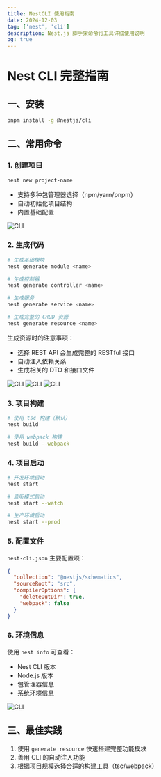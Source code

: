 ```yaml
---
title: NestCLI 使用指南
date: 2024-12-03
tag: ['nest', 'cli']
description: Nest.js 脚手架命令行工具详细使用说明
bg: true
---
```


# Nest CLI 完整指南

## 一、安装
```bash
pnpm install -g @nestjs/cli
```

## 二、常用命令

### 1. 创建项目
```bash
nest new project-name
```
- 支持多种包管理器选择（npm/yarn/pnpm）
- 自动初始化项目结构
- 内置基础配置

![CLI](/imgs/nest/nest-new.png)
### 2. 生成代码
```bash
# 生成基础模块
nest generate module <name>

# 生成控制器
nest generate controller <name>

# 生成服务
nest generate service <name>

# 生成完整的 CRUD 资源
nest generate resource <name>
```

生成资源时的注意事项：
- 选择 REST API 会生成完整的 RESTful 接口
- 自动注入依赖关系
- 生成相关的 DTO 和接口文件

![CLI](/imgs/nest/transport.png)
![CLI](/imgs/nest/book.png)
![CLI](/imgs/nest/nest-generate-resource.png)

### 3. 项目构建
```bash
# 使用 tsc 构建（默认）
nest build

# 使用 webpack 构建
nest build --webpack
```

### 4. 项目启动
```bash
# 开发环境启动
nest start

# 监听模式启动
nest start --watch

# 生产环境启动
nest start --prod
```

### 5. 配置文件
`nest-cli.json` 主要配置项：
```json
{
  "collection": "@nestjs/schematics",
  "sourceRoot": "src",
  "compilerOptions": {
    "deleteOutDir": true,
    "webpack": false
  }
}
```

### 6. 环境信息
使用 `nest info` 可查看：
- Nest CLI 版本
- Node.js 版本
- 包管理器信息
- 系统环境信息

![CLI](/imgs/nest/nest-info.png)

## 三、最佳实践
1. 使用 `generate resource` 快速搭建完整功能模块
2. 善用 CLI 的自动注入功能
3. 根据项目规模选择合适的构建工具（tsc/webpack）
